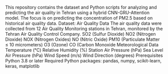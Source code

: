 This repository contains the dataset and Python scripts for analyzing and predicting the air quality in Tehran using a hybrid CNN-GRU-Attention model.
The focus is on predicting the concentration of PM2.5 based on historical air quality data.
Dataset:
Air Quality Data
The air quality data were collected from 12 Air Quality Monitoring stations in Tehran, monitored by the Tehran Air Quality Control Company.
SO2 (Sulfur Dioxide)
NO2 (Nitrogen Dioxide)
NOX (Nitrogen Oxides)
NO (Nitric Oxide)
PM10 (Particulate Matter ≤ 10 micrometers)
O3 (Ozone)
CO (Carbon Monoxide
Meteorological Data
Temperature (°C)
Relative Humidity (%)
Station Air Pressure (hPa)
Sea Level Air Pressure (hPa)
Wind Speed (m/s)
Wind Direction (degrees)
Prerequisites
Python 3.8 or later
Required Python packages: pandas, numpy, scikit-learn, keras, matplotlib
